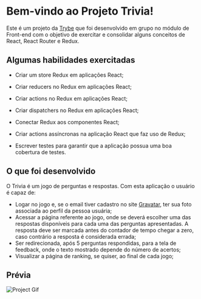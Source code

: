 # Bem-vindo ao Projeto Trivia!

Este é um projeto da [Trybe](https://www.betrybe.com/) que foi desenvolvido em grupo no módulo de Front-end com o objetivo de exercitar e consolidar alguns conceitos de React, React Router e Redux.

## Algumas habilidades exercitadas

  - Criar um store Redux em aplicações React;

  - Criar reducers no Redux em aplicações React;

  - Criar actions no Redux em aplicações React;

  - Criar dispatchers no Redux em aplicações React;

  - Conectar Redux aos componentes React;

  - Criar actions assíncronas na aplicação React que faz uso de Redux;

  - Escrever testes para garantir que a aplicação possua uma boa cobertura de testes.

## O que foi desenvolvido

O Trivia é um jogo de perguntas e respostas. Com esta aplicação o usuário é capaz de:

  - Logar no jogo e, se o email tiver cadastro no site [Gravatar](https://pt.gravatar.com/), ter sua foto associada ao perfil da pessoa usuária;
  - Acessar a página referente ao jogo, onde se deverá escolher uma das respostas disponíveis para cada uma das perguntas apresentadas. A resposta deve ser marcada antes do contador de tempo chegar a zero, caso contrário a resposta é considerada errada;
  - Ser redirecionada, após 5 perguntas respondidas, para a tela de feedback, onde o texto mostrado depende do número de acertos;
  - Visualizar a página de ranking, se quiser, ao final de cada jogo;

## Prévia

![Project Gif](./TrybeWallet.gif)
